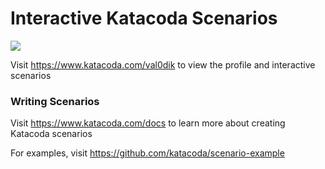 # Interactive Katacoda Scenarios

[![](http://shields.katacoda.com/katacoda/val0dik/count.svg)](https://www.katacoda.com/val0dik "Get your profile on Katacoda.com")

Visit https://www.katacoda.com/val0dik to view the profile and interactive scenarios

### Writing Scenarios
Visit https://www.katacoda.com/docs to learn more about creating Katacoda scenarios

For examples, visit https://github.com/katacoda/scenario-example
